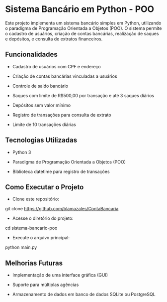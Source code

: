 # Sistema Bancário em Python - POO

Este projeto implementa um sistema bancário simples em Python, utilizando o paradigma de Programação Orientada a Objetos (POO). O sistema permite o cadastro de usuários, criação de contas bancárias, realização de saques e depósitos, e consulta de extratos financeiros.

## Funcionalidades

- Cadastro de usuários com CPF e endereço

- Criação de contas bancárias vinculadas a usuários

- Controle de saldo bancário

- Saques com limite de R$500,00 por transação e até 3 saques diários

- Depósitos sem valor mínimo

- Registro de transações para consulta de extrato

- Limite de 10 transações diárias

## Tecnologias Utilizadas

- Python 3

- Paradigma de Programação Orientada a Objetos (POO)

- Biblioteca datetime para registro de transações

## Como Executar o Projeto

- Clone este repositório:

git clone https://github.com/blamazales/ContaBancaria

- Acesse o diretório do projeto:

cd sistema-bancario-poo

- Execute o arquivo principal:

python main.py

## Melhorias Futuras

- Implementação de uma interface gráfica (GUI)

- Suporte para múltiplas agências

- Armazenamento de dados em banco de dados SQLite ou PostgreSQL
